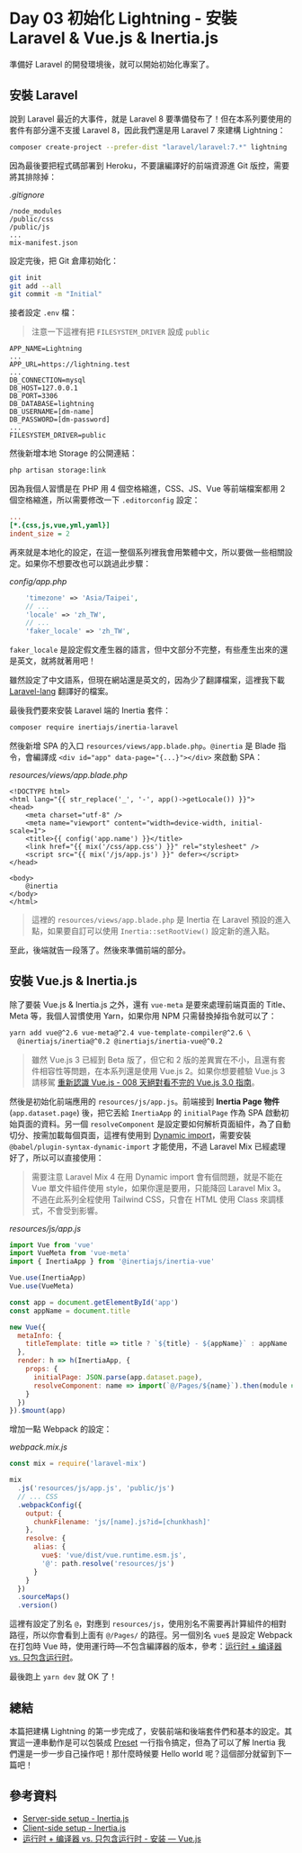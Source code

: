 # Day 03 初始化 Lightning - 安裝 Laravel & Vue.js & Inertia.js

準備好 Laravel 的開發環境後，就可以開始初始化專案了。

## 安裝 Laravel

說到 Laravel 最近的大事件，就是 Laravel 8 要準備發布了！但在本系列要使用的套件有部分還不支援 Laravel 8，因此我們還是用 Laravel 7 來建構 Lightning：

```bash
composer create-project --prefer-dist "laravel/laravel:7.*" lightning
```

因為最後要把程式碼部署到 Heroku，不要讓編譯好的前端資源進 Git 版控，需要將其排除掉：

*.gitignore*

```
/node_modules
/public/css
/public/js
...
mix-manifest.json
```

設定完後，把 Git 倉庫初始化：

```bash
git init
git add --all
git commit -m "Initial"
```

接者設定 `.env` 檔：

> 注意一下這裡有把 `FILESYSTEM_DRIVER` 設成 `public`

```
APP_NAME=Lightning
...
APP_URL=https://lightning.test
...
DB_CONNECTION=mysql
DB_HOST=127.0.0.1
DB_PORT=3306
DB_DATABASE=lightning
DB_USERNAME=[dm-name]
DB_PASSWORD=[dm-password]
...
FILESYSTEM_DRIVER=public
```

然後新增本地 Storage 的公開連結：

```bash
php artisan storage:link
```

因為我個人習慣是在 PHP 用 4 個空格縮進，CSS、JS、Vue 等前端檔案都用 2 個空格縮進，所以需要修改一下 `.editorconfig` 設定：

```ini
...
[*.{css,js,vue,yml,yaml}]
indent_size = 2
```

再來就是本地化的設定，在這一整個系列裡我會用繁體中文，所以要做一些相關設定。如果你不想要改也可以跳過此步驟：

*config/app.php*

```php
    'timezone' => 'Asia/Taipei',
    // ...
    'locale' => 'zh_TW',
    // ...
    'faker_locale' => 'zh_TW',
```

`faker_locale` 是設定假文產生器的語言，但中文部分不完整，有些產生出來的還是英文，就將就著用吧！

雖然設定了中文語系，但現在網站還是英文的，因為少了翻譯檔案，這裡我下載 [Laravel-lang](https://github.com/Laravel-Lang/lang) 翻譯好的檔案。

最後我們要來安裝 Laravel 端的 Inertia 套件：

```bash
composer require inertiajs/inertia-laravel
```

然後新增 SPA 的入口 `resources/views/app.blade.php`。`@inertia` 是 Blade 指令，會編譯成 `<div id="app" data-page="{...}"></div>` 來啟動 SPA：

*resources/views/app.blade.php*

```blade
<!DOCTYPE html>
<html lang="{{ str_replace('_', '-', app()->getLocale()) }}">
<head>
    <meta charset="utf-8" />
    <meta name="viewport" content="width=device-width, initial-scale=1">
    <title>{{ config('app.name') }}</title>
    <link href="{{ mix('/css/app.css') }}" rel="stylesheet" />
    <script src="{{ mix('/js/app.js') }}" defer></script>
</head>

<body>
    @inertia
</body>
</html>
```

> 這裡的 `resources/views/app.blade.php` 是 Inertia 在 Laravel 預設的進入點，如果要自訂可以使用 `Inertia::setRootView()` 設定新的進入點。

至此，後端就告一段落了。然後來準備前端的部分。

## 安裝 Vue.js & Inertia.js

除了要裝 Vue.js & Inertia.js 之外，還有 `vue-meta` 是要來處理前端頁面的 Title、Meta 等，我個人習慣使用 Yarn，如果你用 NPM 只需替換掉指令就可以了：

```bash
yarn add vue@^2.6 vue-meta@^2.4 vue-template-compiler@^2.6 \
  @inertiajs/inertia@^0.2 @inertiajs/inertia-vue@^0.2
```

> 雖然 Vue.js 3 已經到 Beta 版了，但它和 2 版的差異實在不小，且還有套件相容性等問題，在本系列還是使用 Vue.js 2。如果你想要體驗 Vue.js 3 請移駕 [重新認識 Vue.js - 008 天絕對看不完的 Vue.js 3.0 指南](https://book.vue.tw/)。

然後是初始化前端應用的 `resources/js/app.js`。前端接到 **Inertia Page 物件** (`app.dataset.page`) 後，把它丟給 `InertiaApp` 的 `initialPage` 作為 SPA 啟動初始頁面的資料。另一個 `resolveComponent` 是設定要如何解析頁面組件，為了自動切分、按需加載每個頁面，這裡有使用到 [Dynamic import](https://github.com/tc39/proposal-dynamic-import)，需要安裝 `@babel/plugin-syntax-dynamic-import` 才能使用，不過 Laravel Mix 已經處理好了，所以可以直接使用：

> 需要注意 Laravel Mix 4 在用 Dynamic import 會有個問題，就是不能在 Vue 單文件組件使用 style，如果你還是要用，只能降回 Laravel Mix 3。不過在此系列全程使用 Tailwind CSS，只會在 HTML 使用 Class 來調樣式，不會受到影響。

*resources/js/app.js*

```js
import Vue from 'vue'
import VueMeta from 'vue-meta'
import { InertiaApp } from '@inertiajs/inertia-vue'

Vue.use(InertiaApp)
Vue.use(VueMeta)

const app = document.getElementById('app')
const appName = document.title

new Vue({
  metaInfo: {
    titleTemplate: title => title ? `${title} - ${appName}` : appName
  },
  render: h => h(InertiaApp, {
    props: {
      initialPage: JSON.parse(app.dataset.page),
      resolveComponent: name => import(`@/Pages/${name}`).then(module => module.default)
    }
  })
}).$mount(app)
```

增加一點 Webpack 的設定：

*webpack.mix.js*

```js
const mix = require('laravel-mix')

mix
  .js('resources/js/app.js', 'public/js')
  // ... CSS
  .webpackConfig({
    output: {
      chunkFilename: 'js/[name].js?id=[chunkhash]'
    },
    resolve: {
      alias: {
        vue$: 'vue/dist/vue.runtime.esm.js',
        '@': path.resolve('resources/js')
      }
    }
  })
  .sourceMaps()
  .version()
```

這裡有設定了別名 `@`，對應到 `resources/js`，使用別名不需要再計算組件的相對路徑，所以你會看到上面有 `@/Pages/` 的路徑。另一個別名 `vue$` 是設定 Webpack 在打包時 Vue 時，使用運行時—不包含編譯器的版本，參考：[运行时 + 编译器 vs. 只包含运行时](https://cn.vuejs.org/v2/guide/installation.html#%E8%BF%90%E8%A1%8C%E6%97%B6-%E7%BC%96%E8%AF%91%E5%99%A8-vs-%E5%8F%AA%E5%8C%85%E5%90%AB%E8%BF%90%E8%A1%8C%E6%97%B6)。

最後跑上 `yarn dev` 就 OK 了！

## 總結

本篇把建構 Lightning 的第一步完成了，安裝前端和後端套件們和基本的設定。其實這一連串動作是可以包裝成 [Preset](https://usepreset.dev/) 一行指令搞定，但為了可以了解 Inertia 我們還是一步一步自己操作吧！那什麼時候要 Hello world 呢？這個部分就留到下一篇吧！

## 參考資料

* [Server-side setup - Inertia.js](https://inertiajs.com/server-side-setup)
* [Client-side setup - Inertia.js](https://inertiajs.com/client-side-setup)
* [运行时 + 编译器 vs. 只包含运行时 - 安装 — Vue.js](https://cn.vuejs.org/v2/guide/installation.html#%E8%BF%90%E8%A1%8C%E6%97%B6-%E7%BC%96%E8%AF%91%E5%99%A8-vs-%E5%8F%AA%E5%8C%85%E5%90%AB%E8%BF%90%E8%A1%8C%E6%97%B6)
